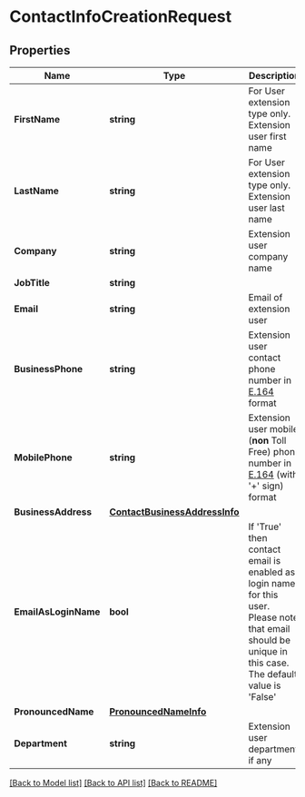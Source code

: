 # ContactInfoCreationRequest

## Properties

Name | Type | Description | Notes
------------ | ------------- | ------------- | -------------
**FirstName** | **string** | For User extension type only. Extension user first name | 
**LastName** | **string** | For User extension type only. Extension user last name | 
**Company** | **string** | Extension user company name | [optional] 
**JobTitle** | **string** |  | [optional] 
**Email** | **string** | Email of extension user | 
**BusinessPhone** | **string** | Extension user contact phone number in [E.164](https://www.itu.int/rec/T-REC-E.164-201011-I) format | [optional] 
**MobilePhone** | **string** | Extension user mobile (**non** Toll Free) phone number in [E.164](https://www.itu.int/rec/T-REC-E.164-201011-I) (with &#39;+&#39; sign) format | [optional] 
**BusinessAddress** | [**ContactBusinessAddressInfo**](ContactBusinessAddressInfo.md) |  | [optional] 
**EmailAsLoginName** | **bool** |  If &#39;True&#39; then contact email is enabled as login name for this user. Please note that email should be unique in this case. The default value is &#39;False&#39; | [optional] 
**PronouncedName** | [**PronouncedNameInfo**](PronouncedNameInfo.md) |  | [optional] 
**Department** | **string** | Extension user department, if any | [optional] 

[[Back to Model list]](../README.md#documentation-for-models) [[Back to API list]](../README.md#documentation-for-api-endpoints) [[Back to README]](../README.md)


